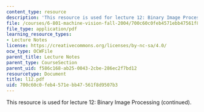 ```yaml
---
content_type: resource
description: 'This resource is used for lecture 12: Binary Image Processing (continued).'
file: /courses/6-801-machine-vision-fall-2004/700c60c0feb4571ebb47561f8d9507b3_l12.pdf
file_type: application/pdf
learning_resource_types:
- Lecture Notes
license: https://creativecommons.org/licenses/by-nc-sa/4.0/
ocw_type: OCWFile
parent_title: Lecture Notes
parent_type: CourseSection
parent_uid: f586c168-ab25-0043-2cbe-286ec2f7bd12
resourcetype: Document
title: l12.pdf
uid: 700c60c0-feb4-571e-bb47-561f8d9507b3
---
```

This resource is used for lecture 12: Binary Image Processing (continued).